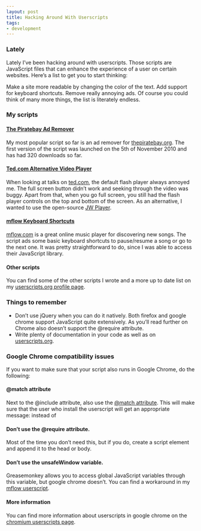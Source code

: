 ```yaml
---
layout: post
title: Hacking Around With Userscripts
tags:
- development
---
```


### Lately

Lately I’ve been hacking around with userscripts. Those scripts are JavaScript files that can enhance the experience of a user on certain websites. Here’s a list to get you to start thinking:

Make a site more readable by changing the color of the text.
Add support for keyboard shortcuts.
Remove really annoying ads.
Of course you could think of many more things, the list is literately endless.


### My scripts

#### [The Piratebay Ad Remover](http://userscripts.org/scripts/show/89761)

My most popular script so far is an ad remover for [thepiratebay.org](http://thepiratebay.org/). The first version of the script was launched on the 5th of November 2010 and has had 320 downloads so far.

#### [Ted.com Alternative Video Player](http://userscripts.org/scripts/show/93984)

When looking at talks on [ted.com](http://www.ted.com/), the default flash player always annoyed me. The full screen button didn’t work and seeking through the video was buggy. Apart from that, when you go full screen, you still had the flash player controls on the top and bottom of the screen. As an alternative, I wanted to use the open-source [JW Player](http://www.longtailvideo.com/).

#### [mflow Keyboard Shortcuts](http://userscripts.org/scripts/show/93041)

[mflow.com](http://mflow.com/) is a great online music player for discovering new songs. The script ads some basic keyboard shortcuts to pause/resume a song or go to the next one. It was pretty straightforward to do, since I was able to access their JavaScript library.

#### Other scripts

You can find some of the other scripts I wrote and a more up to date list on my [userscripts.org profile page](http://userscripts.org/scripts/show/93984).

### Things to remember

* Don’t use jQuery when you can do it natively.
Both firefox and google chrome support JavaScript quite extensively. As you’ll read further on Chrome also doesn’t support the @require attribute.
* Write plenty of documentation in your code as well as on [userscripts.org](http://userscripts.org/).

### Google Chrome compatibility issues

If you want to make sure that your script also runs in Google Chrome, do the following:

#### @match attribute

Next to the @include attribute, also use the [@match attribute](http://www.chromium.org/developers/design-documents/user-scripts#TOC-Match-Patterns). This will make sure that the user who install the userscript will get an appropriate message: 
instead of 


#### Don’t use the @require attribute.

Most of the time you don’t need this, but if you do, create a script element and append it to the head or body.

#### Don’t use the unsafeWindow variable.

Greasemonkey allows you to access global JavaScript variables through this variable, but google chrome doesn’t. You can find a workaround in my [mflow userscript](http://userscripts.org/scripts/review/93041).

#### More information

You can find more information about userscripts in google chrome on the [chromium userscripts page](http://www.chromium.org/developers/design-documents/user-scripts).